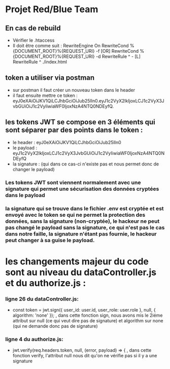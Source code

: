 # Projet Red/Blue Team

## En cas de rebuild
- Vérifier le .htaccess
- Il doit être comme suit :
    RewriteEngine On
    RewriteCond %{DOCUMENT_ROOT}%{REQUEST_URI} -f [OR]
    RewriteCond %{DOCUMENT_ROOT}%{REQUEST_URI} -d
    RewriteRule ^ - [L]
    RewriteRule ^ ./index.html

## token a utiliser via postman
- sur postman il faut créer un nouveau token dans le header
- il faut ensuite mettre ce token : eyJ0eXAiOiJKV1QiLCJhbGciOiJub25lIn0.eyJ1c2VyX2lkIjoxLCJ1c2VyX3JvbGUiOiJ1c2VyIiwiaWF0IjoxNzA4NTQ0NDEyfQ.

## les tokens JWT se compose en 3 éléments qui sont séparer par des points dans le token : 
- le header : eyJ0eXAiOiJKV1QiLCJhbGciOiJub25lIn0
- le payload : eyJ1c2VyX2lkIjoxLCJ1c2VyX3JvbGUiOiJ1c2VyIiwiaWF0IjoxNzA4NTQ0NDEyfQ
- la signature : (qui dans ce cas-ci n'existe pas et nous permet donc de changer le payload)

### Les tokens JWT sont viennent normalement avec une signature qui permet une sécurisation des données cryptées dans le payload 

### la signature qui se trouve dans le fichier .env est cryptée et est envoyé avec le token se qui ne permet la protection des données, sans la signature (non-cryptée), le hackeur ne peut pas changé le payload sans la signature, ce qui n'est pas le cas dans notre faille, la signature n'étant pas fournie, le hackeur peut changer à sa guise le payload.

# les changements majeur du code sont au niveau du dataController.js et du authorize.js : 
### ligne 26 du dataController.js: 
- const token = jwt.sign({ user_id: user.id, user_role: user.role }, null, { algorithm: 'none' }); , dans cette fonction sign, nous avons mis le 2iéme attribut sur null (ce qui veut dire pas de signature) et algorithm sur none (qui ne demande donc pas de signature)
### ligne 4 du authorize.js:
- jwt.verify(req.headers.token, null, (error, payload) => { , dans cette fonction verify, l'attribut null nous dit qu'on ne vérifie pas si il y a une signature

